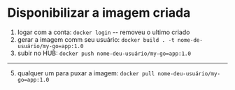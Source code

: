 # Disponibilizar a imagem criada

1. logar com a conta: `docker login`
   -- removeu o ultimo criado
3. gerar a imagem comm seu usuário: `docker build . -t nome-de-usuário/my-go=app:1.0`
4. subir no HUB: `docker push nome-deu-usuário/my-go=app:1.0`

---

5. qualquer um para puxar a imagem: `docker pull nome-deu-usuário/my-go=app:1.0`

